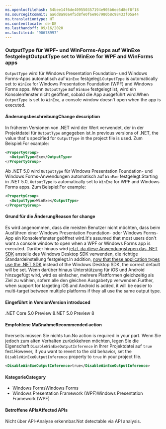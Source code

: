 ```yaml
---
ms.openlocfilehash: 54bee14f6de409550357194e905b6ee5d8ef8f18
ms.sourcegitcommit: aa6d8a90a4f5d8fe0f6e967980b8c98433f05a44
ms.translationtype: HT
ms.contentlocale: de-DE
ms.lasthandoff: 09/16/2020
ms.locfileid: "90678997"
---
```

### <a name="outputtype-set-to-winexe-for-wpf-and-winforms-apps"></a><span data-ttu-id="b1f7b-101">OutputType für WPF- und WinForms-Apps auf WinExe festgelegt</span><span class="sxs-lookup"><span data-stu-id="b1f7b-101">OutputType set to WinExe for WPF and WinForms apps</span></span>

<span data-ttu-id="b1f7b-102">`OutputType` wird für Windows Presentation Foundation- und Windows Forms-Apps automatisch auf `WinExe` festgelegt.</span><span class="sxs-lookup"><span data-stu-id="b1f7b-102">`OutputType` is automatically set to `WinExe` for Windows Presentation Foundation (WPF) and Windows Forms apps.</span></span> <span data-ttu-id="b1f7b-103">Wenn `OutputType` auf `WinExe` festgelegt ist, wird ein Konsolenfenster nicht geöffnet, sobald die App ausgeführt wird.</span><span class="sxs-lookup"><span data-stu-id="b1f7b-103">When `OutputType` is set to `WinExe`, a console window doesn't open when the app is executed.</span></span>

#### <a name="change-description"></a><span data-ttu-id="b1f7b-104">Änderungsbeschreibung</span><span class="sxs-lookup"><span data-stu-id="b1f7b-104">Change description</span></span>

<span data-ttu-id="b1f7b-105">In früheren Versionen von .NET wird der Wert verwendet, der in der Projektdatei für `OutputType` angegeben ist.</span><span class="sxs-lookup"><span data-stu-id="b1f7b-105">In previous versions of .NET, the value that's specified for `OutputType` in the project file is used.</span></span> <span data-ttu-id="b1f7b-106">Zum Beispiel:</span><span class="sxs-lookup"><span data-stu-id="b1f7b-106">For example:</span></span>

```xml
<PropertyGroup>
  <OutputType>Exe</OutputType>
</PropertyGroup>
```

<span data-ttu-id="b1f7b-107">Ab .NET 5.0 wird `OutputType` für Windows Presentation Foundation- und Windows Forms-Anwendungen automatisch auf `WinExe` festgelegt.</span><span class="sxs-lookup"><span data-stu-id="b1f7b-107">Starting in .NET 5.0, `OutputType` is automatically set to `WinExe` for WPF and Windows Forms apps.</span></span> <span data-ttu-id="b1f7b-108">Zum Beispiel:</span><span class="sxs-lookup"><span data-stu-id="b1f7b-108">For example:</span></span>

```xml
<PropertyGroup>
  <OutputType>WinExe</OutputType>
</PropertyGroup>
```

#### <a name="reason-for-change"></a><span data-ttu-id="b1f7b-109">Grund für die Änderung</span><span class="sxs-lookup"><span data-stu-id="b1f7b-109">Reason for change</span></span>

<span data-ttu-id="b1f7b-110">Es wird angenommen, dass die meisten Benutzer nicht möchten, dass beim Ausführen einer Windows Presentation Foundation- oder Windows Forms-App ein Konsolenfenster geöffnet wird.</span><span class="sxs-lookup"><span data-stu-id="b1f7b-110">It's assumed that most users don't want a console window to open when a WPF or Windows Forms app is executed.</span></span> <span data-ttu-id="b1f7b-111">Darüber hinaus wird [jetzt, da diese Anwendungstypen das .NET SDK](../../../../docs/core/compatibility/wpf.md#winforms-and-wpf-apps-use-microsoftnetsdk) anstelle des Windows Desktop SDK verwenden, die richtige Standardeinstellung festgelegt.</span><span class="sxs-lookup"><span data-stu-id="b1f7b-111">In addition, [now that these application types use the .NET SDK](../../../../docs/core/compatibility/wpf.md#winforms-and-wpf-apps-use-microsoftnetsdk) instead of the Windows Desktop SDK, the correct default will be set.</span></span> <span data-ttu-id="b1f7b-112">Wenn darüber hinaus Unterstützung für iOS und Android hinzugefügt wird, wird es einfacher, mehrere Plattformen gleichzeitig als Ziel zu wählen, sofern alle den gleichen Ausgabetyp verwenden.</span><span class="sxs-lookup"><span data-stu-id="b1f7b-112">Further, when support for targeting iOS and Android is added, it will be easier to multi-target between multiple platforms if they all use the same output type.</span></span>

#### <a name="version-introduced"></a><span data-ttu-id="b1f7b-113">Eingeführt in Version</span><span class="sxs-lookup"><span data-stu-id="b1f7b-113">Version introduced</span></span>

<span data-ttu-id="b1f7b-114">.NET Core 5.0 Preview 8</span><span class="sxs-lookup"><span data-stu-id="b1f7b-114">.NET 5.0 Preview 8</span></span>

#### <a name="recommended-action"></a><span data-ttu-id="b1f7b-115">Empfohlene Maßnahme</span><span class="sxs-lookup"><span data-stu-id="b1f7b-115">Recommended action</span></span>

<span data-ttu-id="b1f7b-116">Ihrerseits müssen Sie nichts tun.</span><span class="sxs-lookup"><span data-stu-id="b1f7b-116">No action is required in your part.</span></span> <span data-ttu-id="b1f7b-117">Wenn Sie jedoch zum alten Verhalten zurückkehren möchten, legen Sie die Eigenschaft `DisableWinExeOutputInference` in Ihrer Projektdatei auf `true` fest.</span><span class="sxs-lookup"><span data-stu-id="b1f7b-117">However, if you want to revert to the old behavior, set the `DisableWinExeOutputInference` property to `true` in your project file.</span></span>

```xml
<DisableWinExeOutputInference>true</DisableWinExeOutputInference>
```

#### <a name="category"></a><span data-ttu-id="b1f7b-118">Kategorie</span><span class="sxs-lookup"><span data-stu-id="b1f7b-118">Category</span></span>

- <span data-ttu-id="b1f7b-119">Windows Forms</span><span class="sxs-lookup"><span data-stu-id="b1f7b-119">Windows Forms</span></span>
- <span data-ttu-id="b1f7b-120">Windows Presentation Framework (WPF)</span><span class="sxs-lookup"><span data-stu-id="b1f7b-120">Windows Presentation Framework (WPF)</span></span>

#### <a name="affected-apis"></a><span data-ttu-id="b1f7b-121">Betroffene APIs</span><span class="sxs-lookup"><span data-stu-id="b1f7b-121">Affected APIs</span></span>

<span data-ttu-id="b1f7b-122">Nicht über API-Analyse erkennbar.</span><span class="sxs-lookup"><span data-stu-id="b1f7b-122">Not detectable via API analysis.</span></span>

<!-- 

#### Affected APIs

Not detectable via API analysis.

-->
